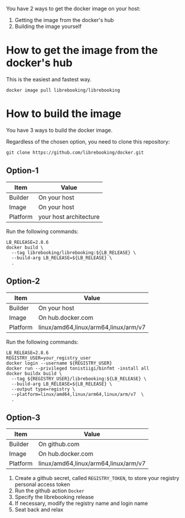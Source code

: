 You have 2 ways to get the docker image on your host:
1. Getting the image from the docker's hub
1. Building the image yourself

# How to get the image from the docker's hub

This is the easiest and fastest way.
```
docker image pull librebooking/librebooking
```

# How to build the image

You have 3 ways to build the docker image.

Regardless of the chosen option, you need to clone this repository:
```
git clone https://github.com/librebooking/docker.git
```

## Option-1

| Item | Value |
| --- | --- |
| Builder | On your host |
| Image | On your host |
| Platform | your host architecture |

Run the following commands:
   ```
   LB_RELEASE=2.8.6
   docker build \
     --tag librebooking/librebooking:${LB_RELEASE} \
     --build-arg LB_RELEASE=${LB_RELEASE} \
     .
   ```

## Option-2

| Item | Value |
| --- | --- |
| Builder | On your host |
| Image | On hub.docker.com |
| Platform | linux/amd64,linux/arm64,linux/arm/v7 |

Run the following commands:
   ```
   LB_RELEASE=2.8.6
   REGISTRY_USER=your_registry_user
   docker login --username ${REGISTRY_USER}
   docker run --privileged tonistiigi/binfmt -install all
   docker buildx build \
     --tag ${REGISTRY_USER}/librebooking:${LB_RELEASE} \
     --build-arg LB_RELEASE=${LB_RELEASE} \
     --output type=registry \
     --platform=linux/amd64,linux/arm64,linux/arm/v7  \
     .
   ```

## Option-3

| Item | Value |
| --- | --- |
| Builder | On github.com |
| Image | On hub.docker.com |
| Platform | linux/amd64,linux/arm64,linux/arm/v7 |

1. Create a github secret, called `REGISTRY_TOKEN`, to store your registry personal access token
1. Run the github action `Docker`
1. Specify the librebooking release
1. If necessary, modify the registry name and login name
1. Seat back and relax
